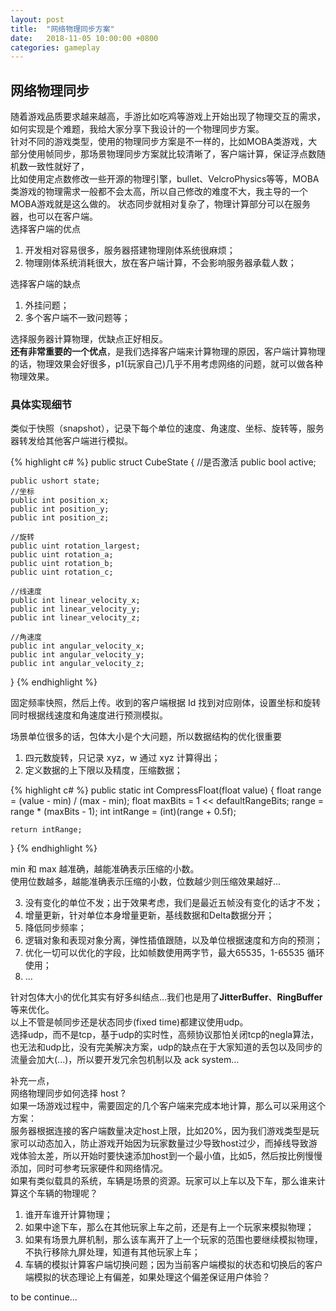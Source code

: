 ```yaml
---
layout: post
title:  "网络物理同步方案"
date:   2018-11-05 10:00:00 +0800
categories: gameplay
---
```

## 网络物理同步

随着游戏品质要求越来越高，手游比如吃鸡等游戏上开始出现了物理交互的需求，如何实现是个难题，我给大家分享下我设计的一个物理同步方案。<br>
针对不同的游戏类型，使用的物理同步方案是不一样的，比如MOBA类游戏，大部分使用帧同步，那场景物理同步方案就比较清晰了，客户端计算，保证浮点数随机数一致性就好了，<br>
比如使用定点数修改一些开源的物理引擎，bullet、VelcroPhysics等等，MOBA类游戏的物理需求一般都不会太高，所以自己修改的难度不大，我主导的一个MOBA游戏就是这么做的。
状态同步就相对复杂了，物理计算部分可以在服务器，也可以在客户端。<br>
选择客户端的优点
1. 开发相对容易很多，服务器搭建物理刚体系统很麻烦；
2. 物理刚体系统消耗很大，放在客户端计算，不会影响服务器承载人数；

选择客户端的缺点
1. 外挂问题；
2. 多个客户端不一致问题等；

选择服务器计算物理，优缺点正好相反。<br>
**还有非常重要的一个优点**，是我们选择客户端来计算物理的原因，客户端计算物理的话，物理效果会好很多，p1(玩家自己)几乎不用考虑网络的问题，就可以做各种物理效果。

### 具体实现细节
类似于快照（snapshot），记录下每个单位的速度、角速度、坐标、旋转等，服务器转发给其他客户端进行模拟。<br>

{% highlight c# %}
public struct CubeState
{
	//是否激活
    public bool active;

    public ushort state;
	//坐标
    public int position_x;
    public int position_y;
    public int position_z;
	
	//旋转
    public uint rotation_largest;
    public uint rotation_a;
    public uint rotation_b;
    public uint rotation_c;

	//线速度
    public int linear_velocity_x;
    public int linear_velocity_y;
    public int linear_velocity_z;

	//角速度
    public int angular_velocity_x;
    public int angular_velocity_y;
    public int angular_velocity_z;
}
{% endhighlight %}

固定频率快照，然后上传。收到的客户端根据 Id 找到对应刚体，设置坐标和旋转同时根据线速度和角速度进行预测模拟。<br>

场景单位很多的话，包体大小是个大问题，所以数据结构的优化很重要<br>
1. 四元数旋转，只记录 xyz，w 通过 xyz 计算得出；
2. 定义数据的上下限以及精度，压缩数据；

{% highlight c# %}
public static int CompressFloat(float value)
{
	float range = (value - min) / (max - min);
	float maxBits = 1 << defaultRangeBits;
	range = range * (maxBits - 1);
	int intRange = (int)(range + 0.5f);

	return intRange;
}
{% endhighlight %}

min 和 max 越准确，越能准确表示压缩的小数。<br>
使用位数越多，越能准确表示压缩的小数，位数越少则压缩效果越好...<br>
 
3. 没有变化的单位不发；出于效果考虑，我们是最近五帧没有变化的话才不发；
4. 增量更新，针对单位本身增量更新，基线数据和Delta数据分开；
5. 降低同步频率；
6. 逻辑对象和表现对象分离，弹性插值跟随，以及单位根据速度和方向的预测；
7. 优化一切可以优化的字段，比如帧数使用两字节，最大65535，1-65535 循环使用；
8. ...

针对包体大小的优化其实有好多纠结点…我们也是用了**JitterBuffer**、**RingBuffer**等来优化。<br>
以上不管是帧同步还是状态同步(fixed time)都建议使用udp。<br> 
选择udp，而不是tcp，基于udp的实时性，高频协议那怕关闭tcp的negla算法，也无法和udp比，没有完美解决方案，udp的缺点在于大家知道的丢包以及同步的流量会加大(...)，所以要开发冗余包机制以及 ack  system…<br>

补充一点，<br>
网络物理同步如何选择 host ?<br>
如果一场游戏过程中，需要固定的几个客户端来完成本地计算，那么可以采用这个方案：<br>
服务器根据连接的客户端数量决定host上限，比如20%，因为我们游戏类型是玩家可以动态加入，防止游戏开始因为玩家数量过少导致host过少，而掉线导致游戏体验太差，所以开始时要快速添加host到一个最小值，比如5，然后按比例慢慢添加，同时可参考玩家硬件和网络情况。<br>
如果有类似载具的系统，车辆是场景的资源。玩家可以上车以及下车，那么谁来计算这个车辆的物理呢？<br>
1. 谁开车谁开计算物理；
2. 如果中途下车，那么在其他玩家上车之前，还是有上一个玩家来模拟物理；
3. 如果有场景九屏机制，那么该车离开了上一个玩家的范围也要继续模拟物理，不执行移除九屏处理，知道有其他玩家上车；
4. 车辆的模拟计算客户端切换问题；因为当前客户端模拟的状态和切换后的客户端模拟的状态理论上有偏差，如果处理这个偏差保证用户体验？


to be continue...<br>

